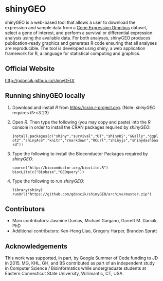 # shinyGEO
shinyGEO is a web-based tool that allows a user to download the expression and sample data from a [Gene Expression Omnibus](http://www.ncbi.nlm.nih.gov/geo/browse/) dataset, select a gene of interest, and perform a survival or differential expression analysis using the available data. For both analyses, shinyGEO produces publication-ready graphics and generates R code ensuring that all analyses are reproducible. The tool is developed using shiny, a web application framework for R, a language for statistical computing and graphics.

## Official Website
http://gdancik.github.io/shinyGEO/

## Running shinyGEO locally 
1. Download and install *R* from https://cran.r-project.org. (Note: *shinyGEO* requires *R*>=3.23)

2. Open *R*. Then type the following (you may copy and paste) into the *R* console in order to install the CRAN packages required by *shinyGEO*:

	`install.packages(c("shiny","survival","DT","shinyBS","GGally","ggplot2","shinyAce","knitr","rmarkdown","RCurl","shinyjs","shinydashboard"))` 

3. Type the following to install the Bioconductor Packages required by *shinyGEO*:

	`source("http://bioconductor.org/biocLite.R")`		
	`biocLite(c("Biobase","GEOquery"))`

4. Type the following to run *shinyGEO*:

	`library(shiny)`	 
	`runUrl("https://github.com/gdancik/shinyGEO/archive/master.zip")`

## Contributors
- Main contributors: Jasmine Dumas, Michael Gargano, Garrett M. Dancik, PhD
- Additional contributors: Ken-Heng Liao, Gregory Harper, Brandon Spratt

## Acknowledgements
This work was supported, in part, by Google Summer of Code funding to JD in 2015. MG, KHL, GH, and BS contributed as part of an independent study in Computer Science / Bioinformatics while undergraduate students at Eastern Connecticut State University, Willimantic, CT,  USA.

